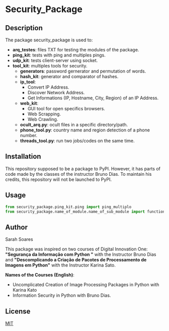 
# Security_Package

## Description

The package security_package is used to:
- **arq_testes**: files TXT for testing the modules of the package.
- **ping_kit**: tests with ping and multiples pings.
- **udp_kit**: tests client-server using socket.
- **tool_kit**: multiples tools for security.
	- **generators**: password gernerator and permutation of words.
	- **hash_kit**: generator and comparator of hashes.
	- **ip_tool**:  	
		-  Convert IP Address.
		-  Discover Network Address.
		- Get Informations (IP, Hostname, City, Region) of an IP Address.
	- **web_kit**:  
		- GUI tool for open specifics browsers.
		- Web Scrapping.
		- Web Crawling.
	- **ocult_arq.py**: ocult files in a specific directory/path.
	- **phone_tool.py**: country name and region detection of a phone number.
	-  **threads_tool.py**: run two jobs/codes on the same time.

  

## Installation

This repository supposed to be a package to PyPI. However, it has parts of code made by the classes of the instructor Bruno Dias. To maintain his credits, this repository will not be launched to PyPI.

## Usage

```python
from security_package.ping_kit.ping import ping_multiplo
from security_package.name_of_module.name_of_sub_module import function
```

  

## Author

Sarah Soares

This package was inspired on two courses of Digital Innovation One: **"Segurança da Informação com Python  "** with the Instructor Bruno Dias and **"Descomplicando a Criação de Pacotes de Processamento de Imagens em Python"** with the Instructor Karina Sato.

**Names of the Courses (English)**:
- Uncomplicated Creation of Image Processing Packages in Python with Karina Kato
- Information Security in Python with Bruno Dias.
  


## License

[MIT](https://choosealicense.com/licenses/mit/)
